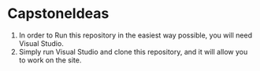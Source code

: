 # CapstoneIdeas
1. In order to Run this repository in the easiest way possible, you will need Visual Studio.
2. Simply run Visual Studio and clone this repository, and it will allow you to work on the site.